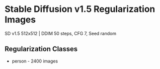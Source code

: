 # Stable Diffusion v1.5 Regularization Images
SD v1.5 512x512 | DDIM 50 steps, CFG 7, Seed random

## Regularization Classes
* person - 2400 images

